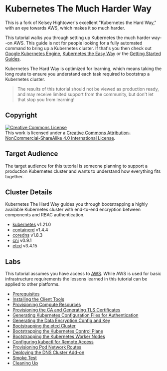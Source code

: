# Kubernetes The Much Harder Way

This is a fork of Kelsey Hightower's excellent "Kubernetes the Hard Way," with an eye towards AWS, which makes it so much harder.

This tutorial walks you through setting up Kubernetes the much harder way--on AWS. This guide is not for people looking for a fully automated command to bring up a Kubernetes cluster. If that's you then check out [Google Kubernetes Engine](https://cloud.google.com/kubernetes-engine), [Kubernetes the Easy Way](https://www.kubernetestheeasyway.com) or the [Getting Started Guides](https://kubernetes.io/docs/setup).

Kubernetes The Hard Way is optimized for learning, which means taking the long route to ensure you understand each task required to bootstrap a Kubernetes cluster.

> The results of this tutorial should not be viewed as production ready, and may receive limited support from the community, but don't let that stop you from learning!

## Copyright

<a rel="license" href="http://creativecommons.org/licenses/by-nc-sa/4.0/"><img alt="Creative Commons License" style="border-width:0" src="https://i.creativecommons.org/l/by-nc-sa/4.0/88x31.png" /></a><br />This work is licensed under a <a rel="license" href="http://creativecommons.org/licenses/by-nc-sa/4.0/">Creative Commons Attribution-NonCommercial-ShareAlike 4.0 International License</a>.

## Target Audience

The target audience for this tutorial is someone planning to support a production Kubernetes cluster and wants to understand how everything fits together.

## Cluster Details

Kubernetes The Hard Way guides you through bootstrapping a highly available Kubernetes cluster with end-to-end encryption between components and RBAC authentication.

- [kubernetes](https://github.com/kubernetes/kubernetes) v1.21.0
- [containerd](https://github.com/containerd/containerd) v1.4.4
- [coredns](https://github.com/coredns/coredns) v1.8.3
- [cni](https://github.com/containernetworking/cni) v0.9.1
- [etcd](https://github.com/etcd-io/etcd) v3.4.15

## Labs

This tutorial assumes you have access to [AWS](https://aws.amazon.com). While AWS is used for basic infrastructure requirements the lessons learned in this tutorial can be applied to other platforms.

- [Prerequisites](docs/01-prerequisites.md)
- [Installing the Client Tools](docs/02-client-tools.md)
- [Provisioning Compute Resources](docs/03-compute-resources.md)
- [Provisioning the CA and Generating TLS Certificates](docs/04-certificate-authority.md)
- [Generating Kubernetes Configuration Files for Authentication](docs/05-kubernetes-configuration-files.md)
- [Generating the Data Encryption Config and Key](docs/06-data-encryption-keys.md)
- [Bootstrapping the etcd Cluster](docs/07-bootstrapping-etcd.md)
- [Bootstrapping the Kubernetes Control Plane](docs/08-bootstrapping-kubernetes-controllers.md)
- [Bootstrapping the Kubernetes Worker Nodes](docs/09-bootstrapping-kubernetes-workers.md)
- [Configuring kubectl for Remote Access](docs/10-configuring-kubectl.md)
- [Provisioning Pod Network Routes](docs/11-pod-network-routes.md)
- [Deploying the DNS Cluster Add-on](docs/12-dns-addon.md)
- [Smoke Test](docs/13-smoke-test.md)
- [Cleaning Up](docs/14-cleanup.md)
